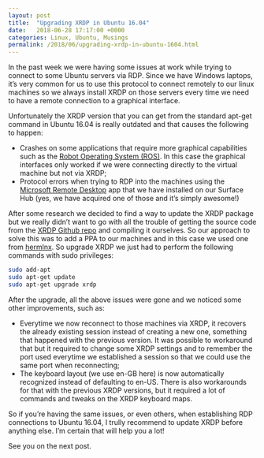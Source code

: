 ```yaml
---
layout: post
title:  "Upgrading XRDP in Ubuntu 16.04"
date:   2018-06-28 17:17:00 +0000
categories: Linux, Ubuntu, Musings
permalink: /2018/06/upgrading-xrdp-in-ubuntu-1604.html
---
```

In the past week we were having some issues at work while trying to connect to some Ubuntu servers via RDP. Since we have Windows laptops, it’s very common for us to use this protocol to connect remotely to our linux machines so we always install XRDP on those servers every time we need to have a remote connection to a graphical interface.

Unfortunately the XRDP version that you can get from the standard apt-get command in Ubuntu 16.04 is really outdated and that causes the following to happen:
- Crashes on some applications that require more graphical capabilities such as the [Robot Operating System (ROS)](http://www.ros.org/). In this case the graphical interfaces only worked if we were connecting directly to the virtual machine but not via XRDP;
- Protocol errors when trying to RDP into the machines using the [Microsoft Remote Desktop](https://www.microsoft.com/en-us/p/microsoft-remote-desktop/9wzdncrfj3ps) app that we have installed on our Surface Hub (yes, we have acquired one of those and it’s simply awesome!)

After some research we decided to find a way to update the XRDP package but we really didn’t want to go with all the trouble of getting the source code from the [XRDP Github repo](https://github.com/neutrinolabs/xrdp) and compiling it ourselves. So our approach to solve this was to add a PPA to our machines and in this case we used one from [hermlnx](https://launchpad.net/~hermlnx/+archive/ubuntu/xrdp). So upgrade XRDP we just had to perform the following commands with sudo privileges:

``` bash
sudo add-apt
sudo apt-get update
sudo apt-get upgrade xrdp
```

After the upgrade, all the above issues were gone and we noticed some other improvements, such as:
- Everytime we now reconnect to those machines via XRDP, it recovers the already existing session instead of creating a new one, something that happened with the previous version. It was possible to workaround that but it required to change some XRDP settings and to remember the port used everytime we established a session so that we could use the same port when reconnecting;
- The keyboard layout (we use en-GB here) is now automatically recognized instead of defaulting to en-US. There is also workarounds for that with the previous XRDP versions, but it required a lot of commands and tweaks on the XRDP keyboard maps.

So if you’re having the same issues, or even others, when establishing RDP connections to Ubuntu 16.04, I trully recommend to update XRDP before anything else. I’m certain that will help you a lot!

See you on the next post.